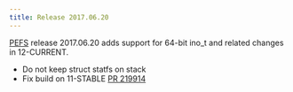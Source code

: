 ```yaml
---
title: Release 2017.06.20
---
```


[PEFS](http://pefs.io/) release 2017.06.20 adds support for 64-bit ino_t and related changes in 12-CURRENT.

- Do not keep struct statfs on stack
- Fix build on 11-STABLE [PR 219914](https://bugs.freebsd.org/bugzilla/show_bug.cgi?id=219914)
